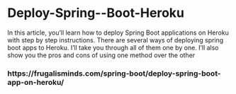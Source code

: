 # Deploy-Spring--Boot-Heroku
In this article, you’ll learn how to deploy Spring Boot applications on Heroku with step by step instructions. 
There are several ways of deploying spring boot apps to Heroku. 
I’ll take you through all of them one by one. I’ll also show you the pros and cons of using one method over the other

<h3>https://frugalisminds.com/spring-boot/deploy-spring-boot-app-on-heroku/</h3>
